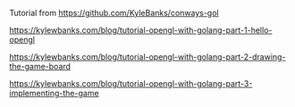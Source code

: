 Tutorial from https://github.com/KyleBanks/conways-gol

https://kylewbanks.com/blog/tutorial-opengl-with-golang-part-1-hello-opengl

https://kylewbanks.com/blog/tutorial-opengl-with-golang-part-2-drawing-the-game-board

https://kylewbanks.com/blog/tutorial-opengl-with-golang-part-3-implementing-the-game
